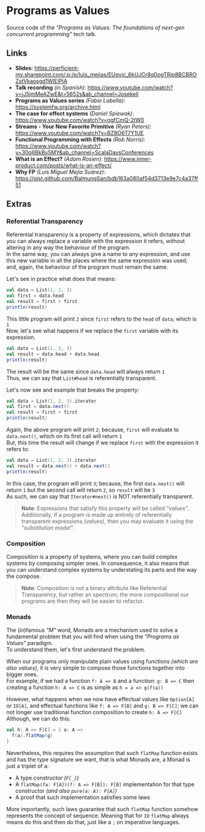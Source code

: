 # Programs as Values

Source code of the _"Programs as Values: The foundations of next-gen concurrent programming"_ tech talk.

## Links

+ **Slides**: https://perficient-my.sharepoint.com/:p:/p/luis_mejias/EUqvic_6kUJCr8q0ogTRjp8BCBROZstVkaosgd1WlEIPjA
+ **Talk recording** _(in Spanish)_: https://www.youtube.com/watch?v=iJ5jmMeAZwE&t=5652s&ab_channel=Josekell
+ **Programs as Values series** _(Fabio Labella)_: https://systemfw.org/archive.html
+ **The case for effect systems** _(Daniel Spiewak)_: https://www.youtube.com/watch?v=qgfCmQ-2tW0
+ **Streams - Your New Favorite Primitive** _(Ryan Peters)_: https://www.youtube.com/watch?v=BZ8O6T7Y1UE
+ **Functional Programming with Effects** _(Rob Norris)_: https://www.youtube.com/watch?v=30q6BkBv5MY&ab_channel=ScalaDaysConferences
+ **What is an Effect?** _(Adam Rosien)_: https://www.inner-product.com/posts/what-is-an-effect/
+ **Why FP** _(Luis Miguel Mejía Suárez)_: https://gist.github.com/BalmungSan/bdb163a080af54d3713e9e7c4a37ff51

## Extras

### Referential Transparency

Referential transparency is a property of expressions,
which dictates that you can always replace a variable with the expression it refers,
without altering in any way the behaviour of the program.<br>
In the same way, you can always give a name to any expression,
and use this new variable in all the places where the same expression was used;
and, again, the behaviour of the program must remain the same.

Let's see in practice what does that means:

```scala
val data = List(1, 2, 3)
val first = data.head
val result = first + first
println(result)
```

This little program will print `2` since `first` refers to the `head` of `data`; which is `1`<br>
Now, let's see what happens if we replace the `first` variable with its expression.

```scala
val data = List(1, 2, 3)
val result = data.head + data.head
println(result)
```

The result will be the same since `data.head` will always return `1`<br>
Thus, we can say that `List#head` is referentially transparent.

Let's now see and example that breaks the property:

```scala
val data = List(1, 2, 3).iterator
val first = data.next()
val result = first + first
println(result)
```

Again, the above program will print `2`;
because, `first` will evaluate to `data.next()`, which on its first call will return `1`<br>
But, this time the result will change if we replace `first` with the expression it refers to:

```scala
val data = List(1, 2, 3).iterator
val result = data.next() + data.next()
println(result)
```

In this case, the program will print `3`;
because, the first `data.next()` will return `1` but the second call will return `2`, so `result` will be `3`<br>
As such, we can say that `Iterator#next()` is NOT referentially transparent.

> **Note**: Expressions that satisfy this property will be called _"values"_.<br>
> Additionally, if a program is made up entirely of referentially transparent expressions _(values)_,
> then you may evaluate it using the _"substitution model"_.

### Composition

Composition is a property of systems,
where you can build complex systems by composing simpler ones.
In consequence, it also means that you can understand complex systems
by understating its parts and the way the compose.

> **Note**: Composition is not a binary attribute like Referential Transparency, but rather an spectrum;
> the more compositional our programs are then they will be easier to refactor.

### Monads

The (_in_)famous _"M"_ word,
Monads are a mechanism used to solve a fundamental problem that you will find
when using the _"Programs as Values"_ paradigm.<br>
To understand them, let's first understand the problem.

When our programs only manipulate plain values using functions _(which are also values)_,
it is very simple to compose those functions together into bigger ones.<br>
For example, if we had a function `f: A => B` and a function: `g: B => C`
then creating a function `h: A => C` is as simple as `h = a => g(f(a))`

However, what happens when we now have effectual values like `Option[A]` or `IO[A]`,
and effectual functions like `f: A => F[B]` and `g: B => F[C]`;
we can not longer use traditional function composition to create `h: A => F[C]`<br>
Although, we can do this:

```scala
val h: A => F[C] = { a: A =>
  f(a).flatMap(g)
}
```

Nevertheless, this requires the assumption that such `flatMap` function exists and has the type signature we want,
that is what Monads are, a Monad is just a triplet of a:
+ A type constructor _(`F[_]`)_
+ A `flatMap(fa: F[A])(f: A => F[B]): F[B]` implementation for that type constructor _(and also `pure(a: A): F[A]`)_
+ A proof that such implementation satisfies some laws

More importantly, such laws guarantee that such `flatMap` function somehow represents the concept of sequence.
Meaning that for `IO` `flatMap` always means do this and then do that, just like a `;` on imperative languages.
